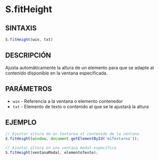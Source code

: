 # S.fitHeight

## SINTAXIS
```javascript
S.fitHeight(win, txt)
```

## DESCRIPCIÓN
Ajusta automáticamente la altura de un elemento para que se adapte al contenido disponible en la ventana especificada.

## PARÁMETROS
- `win` - Referencia a la ventana o elemento contenedor
- `txt` - Elemento de texto o contenido al que se le ajustará la altura

## EJEMPLO
```javascript
// Ajustar altura de un textarea al contenido de la ventana
S.fitHeight(window, document.getElementById('miTextarea'));

// Ajustar altura en una ventana modal específica
S.fitHeight(ventanaModal, elementoTexto);
```